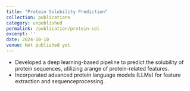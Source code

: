 ```yaml
---
title: "Protein Solubility Prediction"
collection: publications
category: unpublished
permalink: /publication/protein-sol
excerpt: ''
date: 2024-10-10
venue: Not published yet
---
```


- Developed a deep learning-based pipeline to predict the solubility of protein sequences, utilizing arange of protein-related features.
- Incorporated advanced protein language models (LLMs) for feature extraction and sequenceprocessing.
